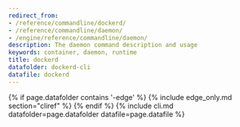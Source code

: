 ```yaml
---
redirect_from:
- /reference/commandline/dockerd/
- /reference/commandline/daemon/
- /engine/reference/commandline/daemon/
description: The daemon command description and usage
keywords: container, daemon, runtime
title: dockerd
datafolder: dockerd-cli
datafile: dockerd
---
```


<!--
Sorry, but the contents of this page are automatically generated from
Docker's source code. If you want to suggest a change to the text that appears
here, you'll need to find the string by searching this repo:

https://www.github.com/moby/moby
-->

{% if page.datafolder contains '-edge' %}
  {% include edge_only.md section="cliref" %}
{% endif %}
{% include cli.md datafolder=page.datafolder datafile=page.datafile %}
